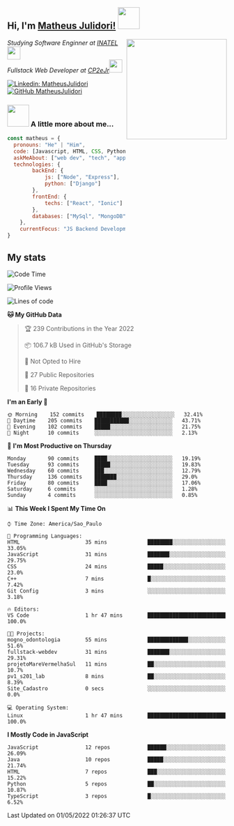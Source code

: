 <h2> Hi, I'm <a href="https://matheusjulidori.github.io" target="_blank">Matheus Julidori!</a> <img src="https://media.giphy.com/media/12oufCB0MyZ1Go/giphy.gif" width="50"></h2>
<img align='right' src="https://media.giphy.com/media/3oKIPnAiaMCws8nOsE/giphy.gif" width="230" height="auto">
<p><em>Studying Software Enginner at <a href="http://www.inatel.br" target="_blank">INATEL</a><img src="https://media.giphy.com/media/fYSnHlufseco8Fh93Z/giphy.gif" width="30"></br>
  Fullstack Web Developer at <a href="http://www.cp2ejr.com.br" target="_blank">CP2eJr</a><img src="https://media.giphy.com/media/WUlplcMpOCEmTGBtBW/giphy.gif" width="30"> 
</em></p>

[![Linkedin: MatheusJulidori](https://img.shields.io/badge/-MatheusJulidori-blue?style=flat-square&logo=Linkedin&logoColor=white&link=https://www.linkedin.com/in/MatheusJulidori/)](https://www.linkedin.com/in/MatheusJulidori/)
[![GitHub MatheusJulidori](https://img.shields.io/github/followers/matheusjulidori?label=follow&style=social)](https://github.com/MatheusJulidori)


### <img src="https://media.giphy.com/media/VgCDAzcKvsR6OM0uWg/giphy.gif" width="50"> A little more about me...  

```javascript
const matheus = {
  pronouns: "He" | "Him",
  code: [Javascript, HTML, CSS, Python, Java, C++, C],
  askMeAbout: ["web dev", "tech", "app dev", "games"],
  technologies: {
        backEnd: {
            js: ["Node", "Express"],
            python: ["Django"]
        },
        frontEnd: {
            techs: ["React", "Ionic"]
        },
        databases: ["MySql", "MongoDB","PostgreSQL"],
    },
    currentFocus: "JS Backend Development",
}
```
<h2>My stats</h2>

<!--START_SECTION:waka-->
![Code Time](http://img.shields.io/badge/Code%20Time-138%20hrs%2022%20mins-blue)

![Profile Views](http://img.shields.io/badge/Profile%20Views-1-blue)

![Lines of code](https://img.shields.io/badge/From%20Hello%20World%20I%27ve%20Written-592%20Thousand%20lines%20of%20code-blue)

**🐱 My GitHub Data** 

> 🏆 239 Contributions in the Year 2022
 > 
> 📦 106.7 kB Used in GitHub's Storage 
 > 
> 🚫 Not Opted to Hire
 > 
> 📜 27 Public Repositories 
 > 
> 🔑 16 Private Repositories  
 > 
**I'm an Early 🐤** 

```text
🌞 Morning    152 commits    ████████░░░░░░░░░░░░░░░░░   32.41% 
🌆 Daytime    205 commits    ███████████░░░░░░░░░░░░░░   43.71% 
🌃 Evening    102 commits    █████░░░░░░░░░░░░░░░░░░░░   21.75% 
🌙 Night      10 commits     ░░░░░░░░░░░░░░░░░░░░░░░░░   2.13%

```
📅 **I'm Most Productive on Thursday** 

```text
Monday       90 commits     ████░░░░░░░░░░░░░░░░░░░░░   19.19% 
Tuesday      93 commits     █████░░░░░░░░░░░░░░░░░░░░   19.83% 
Wednesday    60 commits     ███░░░░░░░░░░░░░░░░░░░░░░   12.79% 
Thursday     136 commits    ███████░░░░░░░░░░░░░░░░░░   29.0% 
Friday       80 commits     ████░░░░░░░░░░░░░░░░░░░░░   17.06% 
Saturday     6 commits      ░░░░░░░░░░░░░░░░░░░░░░░░░   1.28% 
Sunday       4 commits      ░░░░░░░░░░░░░░░░░░░░░░░░░   0.85%

```


📊 **This Week I Spent My Time On** 

```text
⌚︎ Time Zone: America/Sao_Paulo

💬 Programming Languages: 
HTML                     35 mins             ████████░░░░░░░░░░░░░░░░░   33.05% 
JavaScript               31 mins             ███████░░░░░░░░░░░░░░░░░░   29.75% 
CSS                      24 mins             █████░░░░░░░░░░░░░░░░░░░░   23.0% 
C++                      7 mins              █░░░░░░░░░░░░░░░░░░░░░░░░   7.42% 
Git Config               3 mins              ░░░░░░░░░░░░░░░░░░░░░░░░░   3.18%

🔥 Editors: 
VS Code                  1 hr 47 mins        █████████████████████████   100.0%

🐱‍💻 Projects: 
mogno_odontologia        55 mins             █████████████░░░░░░░░░░░░   51.6% 
fullstack-webdev         31 mins             ███████░░░░░░░░░░░░░░░░░░   29.31% 
projetoMareVermelhaSul   11 mins             ██░░░░░░░░░░░░░░░░░░░░░░░   10.7% 
pv1_s201_lab             8 mins              ██░░░░░░░░░░░░░░░░░░░░░░░   8.39% 
Site_Cadastro            0 secs              ░░░░░░░░░░░░░░░░░░░░░░░░░   0.0%

💻 Operating System: 
Linux                    1 hr 47 mins        █████████████████████████   100.0%

```

**I Mostly Code in JavaScript** 

```text
JavaScript               12 repos            ██████░░░░░░░░░░░░░░░░░░░   26.09% 
Java                     10 repos            █████░░░░░░░░░░░░░░░░░░░░   21.74% 
HTML                     7 repos             ███░░░░░░░░░░░░░░░░░░░░░░   15.22% 
Python                   5 repos             ██░░░░░░░░░░░░░░░░░░░░░░░   10.87% 
TypeScript               3 repos             █░░░░░░░░░░░░░░░░░░░░░░░░   6.52%

```



 Last Updated on 01/05/2022 01:26:37 UTC
<!--END_SECTION:waka-->
